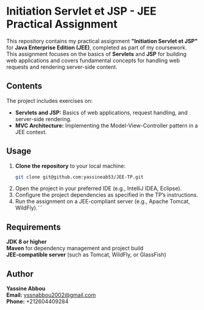# Initiation Servlet et JSP - JEE Practical Assignment

This repository contains my practical assignment **"Initiation Servlet et JSP"** for **Java Enterprise Edition (JEE)**, completed as part of my coursework. This assignment focuses on the basics of **Servlets** and **JSP** for building web applications and covers fundamental concepts for handling web requests and rendering server-side content.

## Contents

The project includes exercises on:

- **Servlets and JSP:** Basics of web applications, request handling, and server-side rendering.
- **MVC Architecture:** Implementing the Model-View-Controller pattern in a JEE context.

## Usage

1. **Clone the repository** to your local machine:
   ```bash
   git clone git@github.com:yassineab53/JEE-TP.git
2. Open the project in your preferred IDE (e.g., IntelliJ IDEA, Eclipse).
3. Configure the project dependencies as specified in the TP’s instructions.
4. Run the assignment on a JEE-compliant server (e.g., Apache Tomcat, WildFly).```

## Requirements
**JDK 8 or higher** <br>
**Maven** for dependency management and project build<br>
**JEE-compatible server** (such as Tomcat, WildFly, or GlassFish) <br>

## Author
**Yassine Abbou** <br>
**Email:** yssnabbou2002@gmail.com <br>
**Phone:** +212604409284